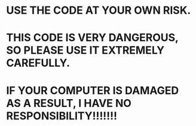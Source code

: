 # USE THE CODE AT YOUR OWN RISK.
# THIS CODE IS VERY DANGEROUS, SO PLEASE USE IT EXTREMELY CAREFULLY. 
# IF YOUR COMPUTER IS DAMAGED AS A RESULT, I HAVE NO RESPONSIBILITY!!!!!!!
